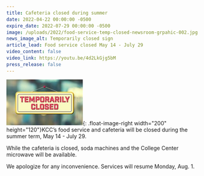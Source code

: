 ```yaml
---
title: Cafeteria closed during summer
date: 2022-04-22 00:00:00 -0500
expire_date: 2022-07-29 00:00:00 -0500
image: /uploads/2022/food-service-temp-closed-newsroom-grpahic-002.jpg
news_image_alt: Temporarily closed sign
article_lead: Food service closed May 14 - July 29
video_content: false
video_link: https://youtu.be/4d2LkGjg5bM
press_release: false
---
```

![](/uploads/2022/temp-closed200x120.jpg){: .float-image-right width="200" height="120"}KCC’s food service and cafeteria will be closed during the summer term, May 14 - July 29.

While the cafeteria is closed, soda machines and the College Center microwave will be available.

We apologize for any inconvenience. Services will resume Monday, Aug.&nbsp;1.
